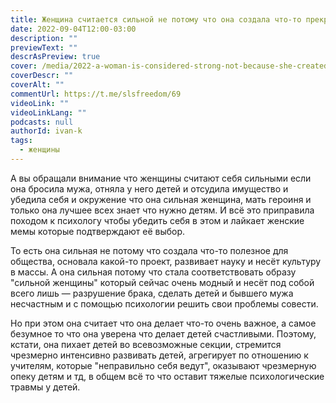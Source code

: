 ```yaml
---
title: Женщина считается сильной не потому что она создала что-то прекрасное, а потому что разрушила брак и лишила детей отца
date: 2022-09-04T12:00-03:00
description: ""
previewText: ""
descrAsPreview: true
cover: /media/2022-a-woman-is-considered-strong-not-because-she-created-something-beautiful-but-because-she-destroyed-a-marriage-and-deprived-children-of-a-father.jpg
coverDescr: ""
coverAlt: ""
commentUrl: https://t.me/slsfreedom/69
videoLink: ""
videoLinkLang: ""
podcasts: null
authorId: ivan-k
tags:
  - женщины
---
```


А вы обращали внимание что женщины считают себя сильными если она бросила мужа, отняла у него детей и отсудила имущество и убедила себя и окружение что она сильная женщина, мать героиня и только она лучшее всех знает что нужно детям. И всё это приправила походом к психологу чтобы убедить себя в этом и лайкает женские мемы которые подтверждают её выбор.

То есть она сильная не потому что создала что-то полезное для общества, основала какой-то проект, развивает науку и несёт культуру в массы. А она сильная потому что стала соответствовать образу "сильной женщины" который сейчас очень модный и несёт под собой всего лишь — разрушение брака, сделать детей и бывшего мужа несчастным и с помощью психологии решить свои проблемы совести.

Но при этом она считает что она делает что-то очень важное, а самое безумное то что она уверена что делает детей счастливыми. Поэтому, кстати, она пихает детей во всевозможные секции, стремится чрезмерно интенсивно развивать детей, агрегирует по отношению к учителям, которые "неправильно себя ведут", оказывают чрезмерную опеку детям и тд, в общем всё то что оставит тяжелые психологические травмы у детей.

